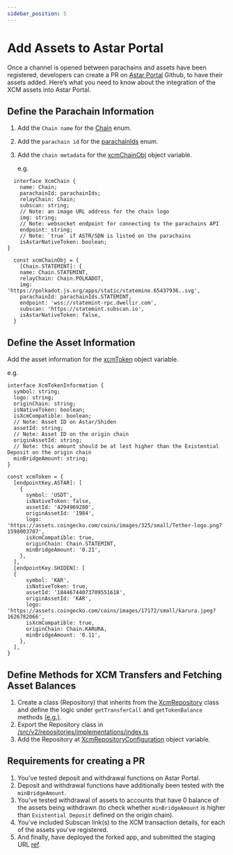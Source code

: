 ```yaml
---
sidebar_position: 5
---
```


# Add Assets to Astar Portal

Once a channel is opened between parachains and assets have been registered, developers can create a PR on [Astar Portal](https://github.com/AstarNetwork/astar-apps) Github, to have their assets added. Here’s what you need to know about the integration of the XCM assets into Astar Portal.

## Define the Parachain Information

1. Add the `Chain name` for the [Chain](https://github.com/AstarNetwork/astar-apps/blob/main/src/v2/models/XcmModels.ts#L2) enum.
2. Add the `parachain id` for the [parachainIds](https://github.com/AstarNetwork/astar-apps/blob/main/src/v2/models/XcmModels.ts#L17) enum.
3. Add the `chain metadata` for the [xcmChainObj](https://github.com/AstarNetwork/astar-apps/blob/main/src/modules/xcm/index.ts#L48) object variable.

   e.g.

```
  interface XcmChain {
    name: Chain;
    parachainId: parachainIds;
    relayChain: Chain;
    subscan: string;
    // Note: an image URL address for the chain logo
    img: string;
    // Note: websocket endpoint for connecting to the parachains API
    endpoint: string;
    // Note: `true` if ASTR/SDN is listed on the parachains
    isAstarNativeToken: boolean;
}

  const xcmChainObj = {
    [Chain.STATEMINT]: {
    name: Chain.STATEMINT,
    relayChain: Chain.POLKADOT,
    img: 'https://polkadot.js.org/apps/static/statemine.65437936..svg',
    parachainId: parachainIds.STATEMINT,
    endpoint: 'wss://statemint-rpc.dwellir.com',
    subscan: 'https://statemint.subscan.io',
    isAstarNativeToken: false,
  }
```

## Define the Asset Information

Add the asset information for the [xcmToken](https://github.com/AstarNetwork/astar-apps/blob/main/src/modules/xcm/tokens/index.ts#L15) object variable.

e.g.

```
interface XcmTokenInformation {
  symbol: string;
  logo: string;
  originChain: string;
  isNativeToken: boolean;
  isXcmCompatible: boolean;
  // Note: Asset ID on Astar/Shiden
  assetId: string;
  // Note: Asset ID on the origin chain
  originAssetId: string;
  // Note: this amount should be at lest higher than the Existential Deposit on the origin chain
  minBridgeAmount: string;
}

const xcmToken = {
  [endpointKey.ASTAR]: [
    {
      symbol: 'USDT',
      isNativeToken: false,
      assetId: '4294969280',
      originAssetId: '1984',
      logo: 'https://assets.coingecko.com/coins/images/325/small/Tether-logo.png?1598003707',
      isXcmCompatible: true,
      originChain: Chain.STATEMINT,
      minBridgeAmount: '0.21',
    },
  ],
  [endpointKey.SHIDEN]: [
  {
      symbol: 'KAR',
      isNativeToken: true,
      assetId: '18446744073709551618',
      originAssetId: 'KAR',
      logo: 'https://assets.coingecko.com/coins/images/17172/small/karura.jpeg?1626782066',
      isXcmCompatible: true,
      originChain: Chain.KARURA,
      minBridgeAmount: '0.11',
    },
  ],
}
```

## Define Methods for XCM Transfers and Fetching Asset Balances

1. Create a class (Repository) that inherits from the [XcmRepository](https://github.com/AstarNetwork/astar-apps/blob/main/src/v2/repositories/implementations/XcmRepository.ts) class and define the logic under `getTransferCall` and `getTokenBalance` methods [(e.g.)](https://github.com/AstarNetwork/astar-apps/blob/main/src/v2/repositories/implementations/xcm/AcalaXcmRepository.ts).
2. Export the Repository class in [/src/v2/repositories/implementations/index.ts](https://github.com/AstarNetwork/astar-apps/blob/main/src/v2/repositories/implementations/index.ts)
3. Add the Repository at [XcmRepositoryConfiguration](https://github.com/AstarNetwork/astar-apps/blob/main/src/v2/config/xcm/XcmRepositoryConfiguration.ts#L11) object variable.

## Requirements for creating a PR

1. You've tested deposit and withdrawal functions on Astar Portal.
2. Deposit and withdrawal functions have additionally been tested with the `minBridgeAmount`.
3. You've tested withdrawal of assets to accounts that have 0 balance of the assets being withdrawn (to check whether `minBridgeAmount` is higher than `Existential Deposit` defined on the origin chain).
4. You've included Subscan link(s) to the XCM transaction details, for each of the assets you've registered.
5. And finally, have deployed the forked app, and submitted the staging URL [ref](/docs/build/builder-guides/layer-1/evm/integration_toolings/deploy-astar-portal.md).
